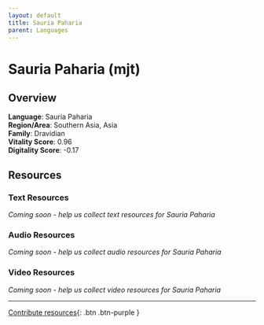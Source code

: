 ```yaml
---
layout: default
title: Sauria Paharia
parent: Languages
---
```


# Sauria Paharia (mjt)

## Overview

**Language**: Sauria Paharia  
**Region/Area**: Southern Asia, Asia  
**Family**: Dravidian  
**Vitality Score**: 0.96  
**Digitality Score**: -0.17  

## Resources

### Text Resources
*Coming soon - help us collect text resources for Sauria Paharia*

### Audio Resources
*Coming soon - help us collect audio resources for Sauria Paharia*

### Video Resources
*Coming soon - help us collect video resources for Sauria Paharia*

---

[Contribute resources](https://fairtrain.github.io/){: .btn .btn-purple }

